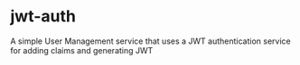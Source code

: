 # jwt-auth
A simple User Management service that uses a JWT authentication service for adding claims and generating JWT
